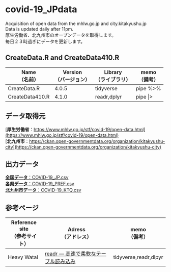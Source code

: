 # covid-19_JPdata
Acquisition of open data from the mhlw.go.jp and city.kitakyushu.jp<br>
Data is updated daily after 11pm.<br>
厚生労働省、北九州市のオープンデータを取得します。<br>
毎日２３時過ぎにデータを更新します。

## CreateData.R and CreateData410.R

|Name<br>（名前）|Version<br>（バージョン）|Library<br>（ライブラリ）|memo<br>（備考）|
|---|---|---|---|
|CreateData.R|4.0.5|tidyverse|pipe %>%|
|CreateData410.R|4.1.0|readr,dplyr|pipe \|>|

## データ取得元<br>
[**厚生労働省**：https://www.mhlw.go.jp/stf/covid-19/open-data.html](https://www.mhlw.go.jp/stf/covid-19/open-data.html) <br>
[**北九州市**：https://ckan.open-governmentdata.org/organization/kitakyushu-city](https://ckan.open-governmentdata.org/organization/kitakyushu-city)

## 出力データ<br>
[**全国データ**：COVID-19_JP.csv](./data/COVID-19_JP.csv)<br>
[**各県データ**：COVID-19_PREF.csv](./data/COVID-19_PREF.csv)<br>
[**北九州市データ**：COVID-19_KTQ.csv](./data/COVID-19_KTQ.csv)<br>

## 参考ページ<br>

|Reference site<br>（参考サイト）|Adress<br>（アドレス）|memo<br>（備考）|
|---|---|---|
|Heavy Watal|[readr — 高速で柔軟なテーブル読み込み](https://heavywatal.github.io/)|tidyverse,readr,dlpyr|